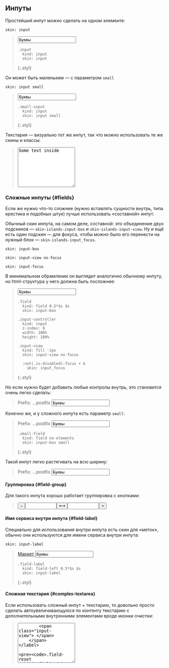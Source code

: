 ---
---

## Инпуты

Простейший инпут можно сделать на одном элементе:

    skin: input

> <input class="input" type="text" value="Буквы" />
>
>     .input
>       kind: input
>       skin: input
> {:.styl}

Он может быть маленьким — с параметром `small`

    skin: input small

> <input class="small-input" type="text" value="Буквы" />
>
>     .small-input
>       kind: input
>       skin: input small
> {:.styl}

Текстария — визуально тот же инпут, так что можно использовать те же скины и классы:

> <textarea class="small-input" rows="8" cols="20">
> Some text inside
> </textarea>


### Сложные инпуты {#fields}

Если же нужно что-то сложнее (нужно вставлять сущности внутрь, типа крестика и подобных штук) лучше использовать «составной» инпут.

Обычный скин инпута, на самом деле, составной: это объединение двух подскинов — `skin-islands-input-box` и `skin-islands-input-view`. Ну и ещё есть один подскин — для фокуса, чтобы можно было его перенести на нужный блок — `skin-islands-input_focus`.

    skin: input-box

    skin: input-view no-focus

    skin: input-focus

В минимальном обрамлении он выглядит аналогично обычному инпуту, но html-структура у него должна быть посложнее:

> <label class="field">
>     <span class="field-content">
>         <input class="input-controller" type="text" value="Буквы" />
>         <span class="input-view"> </span>
>     </span>
> </label>
>
>     .field
>       kind: field 0.5*$s $s
>       skin: input-box
>
>     .input-controller
>       kind: input
>       z-index: 9
>       width: 100%
>       height: 100%
>
>     .input-view
>       kind: fill -1px
>       skin: input-view no-focus
>
>       :not(.is-disabled):focus + &
>         skin: input_focus
> {:.styl}

Но если нужно будет добавить любые контролы внутрь, это становится очень легко сделать:

> <label class="field">
>     <span class="field-left">
>         Prefix:
>     </span>
>     <span class="field-right">
>         …postfix
>     </span>
>     <span class="field-content">
>         <input class="input-controller" type="text" value="Буквы" />
>         <span class="input-view"> </span>
>     </span>
> </label>

Конечно же, и у сложного инпута есть параметр `small`:

> <label class="small-field">
>     <span class="field-left">
>         Prefix:
>     </span>
>     <span class="field-right">
>         …postfix
>     </span>
>     <span class="field-content">
>         <input class="input-controller" type="text" value="Буквы" />
>         <span class="input-view"> </span>
>     </span>
> </label>
>
>     .small-field
>       kind: field no-elements
>       skin: input-box small
> {:.styl}

Такой инпут легко растягивать на всю ширину:

> <div>
>     <label class="field" style="width:100%">
>         <span class="field-left">
>             Prefix:
>         </span>
>         <span class="field-right">
>             …postfix
>         </span>
>         <span class="field-content">
>             <input class="input-controller" type="text" value="Буквы" />
>             <span class="input-view"> </span>
>         </span>
>     </label>
> </div>

#### Группировка {#field-group}

Для такого инпута хорошо работает группировка с кнопками:

> <div class="group">
>     <button class="button group-item" type="button">
>         <span class="button-content">–</span>
>     </button
>     ><input class="input group-item" type="text" style="width:100px"
>     /><button class="button group-item" type="button">
>         <span class="button-content">⟷</span>
>     </button
>     ><input class="input group-item" type="text" style="width:100px"
>     /><button class="button group-item" type="button">
>         <span class="button-content">+</span>
>     </button>
> </div>

#### Имя сервиса внутри инпута {#field-label}

Специально для использования внутри инпута есть скин для «меток», обычно они используются для имени сервиса внутри инпута:

    skin: input-label

> <label class="field">
>     <a class="field-label" href="#x">
>         Маркет
>     </a>
>     <span class="field-content">
>         <input class="input-controller" type="text" value="Буквы" />
>         <span class="input-view"> </span>
>     </span>
> </label>
>
>     .field-label
>       kind: field-left 0.5*$s $s
>       skin: input-label
> {:.styl}

#### Сложная текстария {#complex-textarea}

Если использовать сложный инпут + текстарию, то довольно просто сделать автоувеличивающуюся по контенту текстарию с дополнительными внутренними элементами вроде иконки очистки:

> <label class="field">
>     <span class="field-reset"></span>
>     <span class="field-content">
>         <textarea class="input-controller js-autosize" cols="20" rows="8" />
>         <span class="input-view"> </span>
>     </span>
> </label>
>
>     .field-reset
>       kind: field-right 0.5*$s
>       skin: icon _remove with-hover
>       margin-right: $s * -1
> {:.styl}
